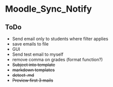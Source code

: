 # Moodle_Sync_Notify

## ToDo
* Send email only to students where filter applies
* save emails to file
* GUI
* Send test email to myself
* remove comma on grades (format function?)
* ~~Subject into template~~
* ~~markdown templates~~
* ~~detect .md~~
* ~~Preview first 3 mails~~
